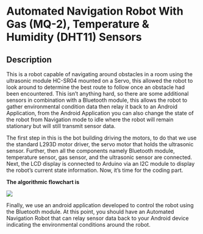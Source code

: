 # Automated Navigation Robot With Gas (MQ-2), Temperature & Humidity (DHT11) Sensors 
## Description
This is a robot capable of navigating around obstacles in a room using the ultrasonic module HC-SR04 mounted on a Servo, this allowed the robot to look around to determine the best route to follow once an obstacle had been encountered. This isn’t anything hard, so there are some additional sensors in combination with a Bluetooth module, this allows the robot to gather environmental condition data then relay it back to an Android Application, from the Android Application you can also change the state of the robot from Navigation mode to idle where the robot will remain stationary but will still transmit sensor data.

The first step in this is the bot building driving the motors, to do that we use the standard L293D motor driver, the servo motor that holds the ultrasonic sensor. Further, then all the components namely Bluetooth module, temperature sensor, gas sensor, and the ultrasonic sensor are connected.
Next, the LCD display is connected to Arduino via an I2C module to display the robot’s current state information.
Now, it’s time for the coding part. 

**The algorithmic flowchart is**

![](https://cdn.instructables.com/FWP/XKGT/IPJZNJ3B/FWPXKGTIPJZNJ3B.LARGE.jpg?auto=webp&frame=1&width=538&fit=bounds)

Finally, we use an android application developed to control the robot using the Bluetooth module.
At this point, you should have an Automated Navigation Robot that can relay sensor data back to your Android device indicating the environmental conditions around the robot.
